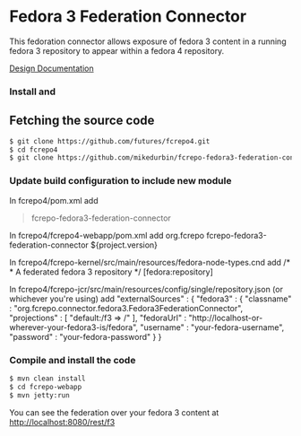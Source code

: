 # Fedora 3 Federation Connector

This fedoration connector allows exposure of fedora 3 content in a running fedora 3 repository
to appear within a fedora 4 repository.

[Design Documentation](https://wiki.duraspace.org/display/FF/Design+-+Fedora+3+to+4+Upgrade)

### Install and 

## Fetching the source code

```bash
$ git clone https://github.com/futures/fcrepo4.git
$ cd fcrepo4
$ git clone https://github.com/mikedurbin/fcrepo-fedora3-federation-connector
```
### Update build configuration to include new module
In fcrepo4/pom.xml add
>    <module>fcrepo-fedora3-federation-connector</module>

In fcrepo4/fcrepo4-webapp/pom.xml add
	<dependency>
	  <groupId>org.fcrepo</groupId>
	  <artifactId>fcrepo-fedora3-federation-connector</artifactId>
	  <version>${project.version}</version>
	</dependency>

In fcrepo4/fcrepo-kernel/src/main/resources/fedora-node-types.cnd add
	/*
	 * A federated fedora 3 repository
	 */
	[fedora:repository]

In fcrepo4/fcrepo-jcr/src/main/resources/config/single/repository.json (or whichever you're using) add
	"externalSources" : {
	  "fedora3" : {
	     "classname" : "org.fcrepo.connector.fedora3.Fedora3FederationConnector",
	     "projections" : [ "default:/f3 => /" ],
	     "fedoraUrl" : "http://localhost-or-wherever-your-fedora3-is/fedora",
	     "username" : "your-fedora-username",
	     "password" : "your-fedora-password"
	  }
	}

### Compile and install the code
```bash
$ mvn clean install
$ cd fcrepo-webapp
$ mvn jetty:run
```

You can see the federation over your fedora 3 content at [http://localhost:8080/rest/f3](http://localhost:8080/rest/f3)

